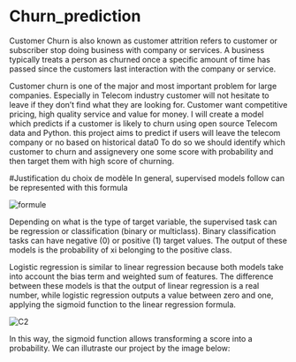 # Churn_prediction
Customer Churn is also known as customer attrition refers to customer or subscriber stop doing business with company or services. 
A business typically treats a person as churned once a specific amount of time has passed since the customers last interaction with the company or service.

Customer churn is one of the major and most important problem for large companies. Especially in Telecom industry customer will not hesitate to leave if they don’t find what they are looking for. Customer want competitive pricing, high quality service and value for money.
I will create a model which predicts if a customer is likely to churn using open source Telecom data and Python.
this project aims to predict if users will leave the telecom company or no based on historical data0 To do so we should identify which customer to churn 
and assignevery one some score with probability and then target them with high score of churning.

#Justification du choix de modèle
In general, supervised models follow can be represented with this formula

![formule](https://user-images.githubusercontent.com/123807794/235086111-44a4b6b2-dc78-4428-ac5a-6fed95ce801f.PNG)

Depending on what is the type of target variable, the supervised task can be regression or classification (binary or multiclass). Binary classification tasks can have negative (0) or positive (1) target values. The output of these models is the probability of xi belonging to the positive class.

Logistic regression is similar to linear regression because both models take into account the bias term and weighted sum of features. The difference between these models is that the output of linear regression is a real number, while logistic regression outputs a value between zero and one, applying the sigmoid function to the linear regression formula.

![C2](https://user-images.githubusercontent.com/123807794/235086715-cc855eee-be72-4207-9a65-88c3d96db62f.PNG)


In this way, the sigmoid function allows transforming a score into a probability.
We can illutraste our project by the image below:

